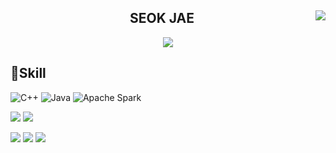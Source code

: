 <div align="center">
  <a href=""><img align="right" src="https://github-readme-stats.vercel.app/api/top-langs/?username=seokjae88&theme=dracula&layout=compact&langs_count=10"/></a>

  ## SEOK JAE
  <a href="https://github.com/seokjae88"><img src="https://hits.seeyoufarm.com/api/count/incr/badge.svg?url=https%3A%2F%2Fgithub.com%2Fseokjae88%2Fseokjae88&count_bg=%2385ACED&title_bg=%23000000&icon=github.svg&icon_color=%23E7E7E7&title=GitHub&edge_flat=false)"/></a>
</div>

  ## 💪Skill
  ![C++](https://img.shields.io/badge/C++-00599C.svg?&style=flat-square&logo=C%2B%2B&logoColor=white)
  ![Java](https://img.shields.io/badge/Java-007396.svg?&style=flat-square&logo=Java&logoColor=white)
  ![Apache Spark](https://img.shields.io/badge/Apache%20Spark-E25A1C.svg?&style=flat-square&logo=Apache%20Spark&logoColor=white)

  <a href="https://www.jetbrains.com/ko-kr/idea/download/#section=windows"><img src="https://img.shields.io/badge/IntelliJ%20IDEA-000000.svg?&style=flat-square&logo=IntelliJ%20IDEA&logoColor=white"/></a>
  <a href="https://visualstudio.microsoft.com/ko/"><img src="https://img.shields.io/badge/Visual%20Studio-5C2D91.svg?&style=flat-square&logo=Visual%20Studio&logoColor=white"/></a>

  <a href="https://seokjae.atlassian.net/wiki/home"><img src="https://img.shields.io/badge/Confluence-0052CC.svg?&style=flat-square&logo=Confluence&logoColor=white"/></a>
  <a href="https://seokjae.atlassian.net/wiki/home"><img src="https://img.shields.io/badge/Jira-0052CC.svg?&style=flat-square&logo=Jira&logoColor=white"/></a>
  <a href="https://seokjae.atlassian.net/wiki/home"><img src="https://img.shields.io/badge/Bitbucket-0052CC.svg?&style=flat-square&logo=Bitbucket&logoColor=white"/></a>

</div>


<!--
<img src="https://img.shields.io/badge/Apache%20Spark-E25A1C?style=flat-square&logo=Apache%20Spark&logoColor=white"/>
<a href="https://github.com/seokjae"><img src="https://hits.seeyoufarm.com/api/count/incr/badge.svg?url=https%3A%2F%2Fgithub.com%2Fseokjae88%2Fseokjae88&count_bg=%2385ACED&title_bg=%23A53AF3&icon=github.svg&icon_color=%23E7E7E7&title=GitHub&edge_flat=false)"/></a>

**seokjae88/seokjae88** is a ✨ _special_ ✨ repository because its `README.md` (this file) appears on your GitHub profile.

Here are some ideas to get you started:

- 🔭 I’m currently working on ...
- 🌱 I’m currently learning ...
- 👯 I’m looking to collaborate on ...
- 🤔 I’m looking for help with ...
- 💬 Ask me about ...
- 📫 How to reach me: ...
- 😄 Pronouns: ...
- ⚡ Fun fact: ...
-->
